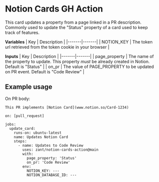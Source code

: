 # Notion Cards GH Action

This card updates a property from a page linked in a PR description. Commonly used to update the "Status" property of a card used to keep track of features.

**Variables**
| Key | Description |
|-------|-------|
| NOTION_KEY | The token url retrieved from the token cookie in your browser |

**Inputs**
| Key | Description |
|-------|-------|
| page_property | The name of the property to update. This property _must_ be already created in Notion. Default is "Status" |
| on_pr | The value of PAGE_PROPERTY to be updated on PR event. Default is "Code Review" |

## Example usage

On PR body:
```
This PR implements [Notion Card](www.notion.so/Card-1234)
```

```
on: [pull_request]

jobs:
  update_card:
    runs-on: ubuntu-latest
    name: Updates Notion Card
    steps:
      - name: Updates to Code Review
        uses: zant/notion-cards-action@main
        with:
          page_property: 'Status'
          on_pr: 'Code Review'
        env:
          NOTION_KEY: --- 
          NOTION_DATABASE_ID: ---
```